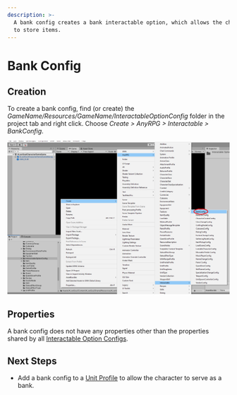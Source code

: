```yaml
---
description: >-
  A bank config creates a bank interactable option, which allows the character
  to store items.
---
```


# Bank Config

## Creation

To create a bank config, find (or create) the _GameName/Resources/GameName/InteractableOptionConfig_ folder in the project tab and right click.  Choose _Create > AnyRPG > Interactable > BankConfig_.

![](<../../.gitbook/assets/image (3).png>)

## Properties

A bank config does not have any properties other than the properties shared by all [Interactable Option Configs](./#properties).

## Next Steps

* Add a bank config to a [Unit Profile](../unit-profile.md) to allow the character to serve as a bank.
